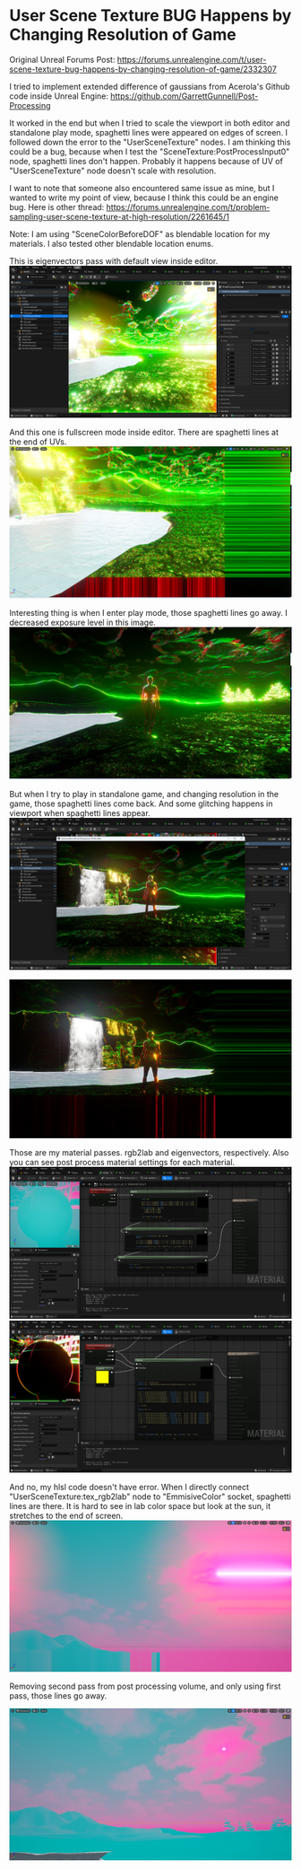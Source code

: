# User Scene Texture BUG Happens by Changing Resolution of Game

Original Unreal Forums Post: https://forums.unrealengine.com/t/user-scene-texture-bug-happens-by-changing-resolution-of-game/2332307

I tried to implement extended difference of gaussians from Acerola's Github code inside Unreal Engine: https://github.com/GarrettGunnell/Post-Processing

It worked in the end but when I tried to scale the viewport in both editor and standalone play mode, spaghetti lines were appeared on edges of screen. I followed down the error to the "UserSceneTexture" nodes. I am thinking this could be a bug, because when I test the "SceneTexture:PostProcessInput0" node, spaghetti lines don't happen. Probably it happens because of UV of "UserSceneTexture" node doesn't scale with resolution.

I want to note that someone also encountered same issue as mine, but I wanted to write my point of view, because I think this could be an engine bug. Here is other thread: https://forums.unrealengine.com/t/problem-sampling-user-scene-texture-at-high-resolution/2261645/1

Note: I am using "SceneColorBeforeDOF" as blendable location for my materials. I also tested other blendable location enums.

This is eigenvectors pass with default view inside editor.
![Editor Default Viewport Eigenvectors Pass|690x371](https://raw.githubusercontent.com/Warwlock/ImagesForUserSceneTextureBUG/refs/heads/main/Screenshot%202025-02-14%20113748.png)


And this one is fullscreen mode inside editor. There are spaghetti lines at the end of UVs.
![Fullscreen Editor Spaghetti Lines|690x372](https://github.com/Warwlock/ImagesForUserSceneTextureBUG/blob/main/Screenshot%202025-02-14%20113918.png?raw=true)

Interesting thing is when I enter play mode, those spaghetti lines go away. I decreased exposure level in this image.
![Fullscreen Play Mode Inside Editor|690x372](https://github.com/Warwlock/ImagesForUserSceneTextureBUG/blob/main/Screenshot%202025-02-14%20114412.png?raw=true)


But when I try to play in standalone game, and changing resolution in the game, those spaghetti lines come back. And some glitching happens in viewport when spaghetti lines appear.
![720p windowed Standalone Game Mode|690x370, 50%](https://github.com/Warwlock/ImagesForUserSceneTextureBUG/blob/main/Screenshot%202025-02-14%20114821.png?raw=true)

![FullScreen 1080p Standalone Game Mode|690x387, 50%](https://github.com/Warwlock/ImagesForUserSceneTextureBUG/blob/main/Screenshot%202025-02-14%20114842.png?raw=true)


Those are my material passes. rgb2lab and eigenvectors, respectively. Also you can see post process material settings for each material.
![Rgb2Lab Pass|690x371, 75%](https://github.com/Warwlock/ImagesForUserSceneTextureBUG/blob/main/Screenshot%202025-02-14%20115855.png?raw=true)
![Eigenvectors pass|690x371, 75%](https://github.com/Warwlock/ImagesForUserSceneTextureBUG/blob/main/Screenshot%202025-02-14%20115919.png?raw=true)


And no, my hlsl code doesn't have error. When I directly connect "UserSceneTexture:tex_rgb2lab" node to "EmmisiveColor" socket, spaghetti lines are there. It is hard to see in lab color space but look at the sun, it stretches to the end of screen.
![Rgb2Lab image but using two passes with UserSceneTexture|690x370, 100%](https://github.com/Warwlock/ImagesForUserSceneTextureBUG/blob/main/Screenshot%202025-02-14%20120229.png?raw=true)

Removing second pass from post processing volume, and only using first pass, those lines go away.

![Rgb2Lab image but only one pass without any UserSceneTexture|690x370, 100%](https://github.com/Warwlock/ImagesForUserSceneTextureBUG/blob/main/Screenshot%202025-02-14%20120513.png?raw=true)
